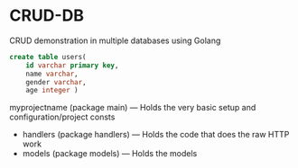# CRUD-DB

CRUD demonstration in multiple databases using Golang

```sql
create table users( 
    id varchar primary key,
    name varchar,
    gender varchar,
    age integer )
```
myprojectname (package main)      — Holds the very basic setup and configuration/project consts
  * handlers   (package handlers) — Holds the code that does the raw HTTP work
  * models     (package models)   — Holds the models